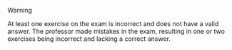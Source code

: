 > [!WARNING]
> At least one exercise on the exam is incorrect and does not have a valid answer. The professor made mistakes in the exam, resulting in one or two exercises being incorrect and lacking a correct answer.